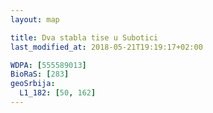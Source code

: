 ```yaml
---
layout: map

title: Dva stabla tise u Subotici
last_modified_at: 2018-05-21T19:19:17+02:00

WDPA: [555589013]
BioRaS: [283]
geoSrbija:
  L1_182: [50, 162]
---
```

